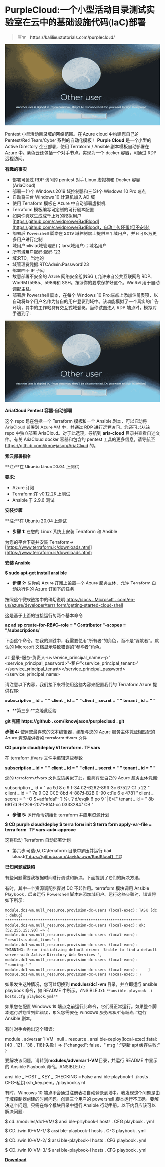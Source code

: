 # PurpleCloud:一个小型活动目录测试实验室在云中的基础设施代码(IaC)部署

> 原文：<https://kalilinuxtutorials.com/purplecloud/>

[![PurpleCloud : An Infrastructure As Code (IaC) Deployment Of A Small Active Directory Pentest Lab In The Cloud](img//c7845d88d81a66c30e6254ca07886342.png "PurpleCloud : An Infrastructure As Code (IaC) Deployment Of A Small Active Directory Pentest Lab In The Cloud")](https://1.bp.blogspot.com/-w0d8DtsaGqY/X1tv9W3_u1I/AAAAAAAAHgw/5VyOWNXeVogjYwFv27NCOC2LqjdCoeZewCLcBGAsYHQ/s728/ss-logged-in%25281%2529.png)

Pentest 小型活动目录域的网络范围。在 Azure cloud 中构建您自己的 Pentest/Red Team/Cyber 系列的自动化模板！ **Purple Cloud** 是一个小型的 Active Directory 企业部署，使用 Terraform / Ansible 剧本模板自动部署在 Azure 中。紫色云还包括一个对手节点，实现为一个 docker 容器，可通过 RDP 远程访问。

**有趣的事实**

*   部署可通过 RDP 访问的 pentest 对手 Linux 虚拟机和 Docker 容器(AriaCloud)
*   部署一(1)个 Windows 2019 域控制器和三(3)个 Windows 10 Pro 端点
*   自动将三台 Windows 10 计算机加入 AD 域
*   使用 Terraform 模板在 Azure 中自动部署虚拟机
*   Terraform 模板编写可定制的可行剧本配置
*   如果你喜欢生成成千上万的模拟用户[https://github.com/davidprowe/BadBlood](https://github.com/davidprowe/BadBlood)，自动上传坏蛋(但不安装)
*   部署后 Powershell 脚本在 2019 域控制器上提供三个域用户，并且可以为更多用户进行定制
*   域用户:olivia(域管理员)；lars(域用户)；域名用户
*   所有域用户密码:密码 123
*   域:RTC。当地的
*   域管理员凭据:RTCAdmin:Password123
*   部署四个 IP 子网
*   故意部署不安全的 Azure 网络安全组(NSG ),允许来自公共互联网的 RDP、WinRM (5985、5986)和 SSH。按照你的要求保护好这个。WinRM 用于自动调配主机。
*   部署后 Powershell 脚本，在每个 Windows 10 Pro 端点上添加注册表项，以自动将每个用户名作为各自的用户登录到域中。该功能模拟了一个真实的广告环境，其中的工作站具有交互式域登录。当你试图进入 RDP 端点时，模拟对手遇到了:

![PurpleCloud : An Infrastructure As Code (IaC) Deployment Of A Small Active Directory Pentest Lab In The Cloud](img//c7845d88d81a66c30e6254ca07886342.png "PurpleCloud : An Infrastructure As Code (IaC) Deployment Of A Small Active Directory Pentest Lab In The Cloud")

**AriaCloud Pentest 容器–自动部署**

这个 repo 现在包括一个 Terraform 模板和一个 Ansible 剧本，可以自动将 AriaCloud 部署到 Azure VM 中，并通过 RDP 进行远程访问。您还可以从该 repo 中独立部署 AriaCloud。对于此选项，导航到 **aria-cloud** 目录并查看自述文件。有关 AriaCloud docker 容器和包含的 pentest 工具的更多信息，请导航至 https://github.com/iknowjason/AriaCloud 的。

**紫云部署指令**

**注:**在 Ubuntu Linux 20.04 上测试

**要求:**

*   Azure 订阅
*   Terraform:在 v0.12.26 上测试
*   Ansible:于 2.9.6 测试

**安装步骤**

**注:**在 Ubuntu 20.04 上测试

*   **步骤 1:** 在您的 Linux 系统上安装 Terraform 和 Ansible

为您的平台下载并安装 Terraform->[https://www.terraform.io/downloads.html](https://www.terraform.io/downloads.html)

**安装 Ansible**

**$ sudo apt-get install ansi ble**

*   **步骤 2:** 在你的 Azure 订阅上设置一个 Azure 服务主体，允许 Terraform 自动执行你的 Azure 订阅下的任务

按照这个微软链接中的确切说明:[https://docs . Microsoft . com/en-us/azure/developer/terra form/getting-started-cloud-shell](https://docs.microsoft.com/en-us/azure/developer/terraform/getting-started-cloud-shell)

这是基于上面的链接运行的两个基本命令:

**az ad sp create-for-RBAC–role = " Contributor "-scopes = "/subscriptions/**

下面这个命令。在我的测试中，我需要使用“所有者”的角色，而不是“贡献者”。默认的 Microsoft 文档显示导致错误的“参与者”角色。

az 登录-服务-负责人-u<service_principal_name>-p "<service_principal_password>"-租户"<service_principal_tenant>"</service_principal_tenant></service_principal_password></service_principal_name>

请注意以下内容，我们接下来将使用这些内容来配置我们的 Terraform Azure 提供程序:

**subscription _ id = " "
client _ id = " "
client _ secret = " "
tenant _ id = " "**

*   **第三步:**克隆此回购

**git 克隆 https://github . com/iknowjason/purplecloud . git**

**步骤 4:** 使用您最喜欢的文本编辑器，编辑与您的 Azure 服务主体凭证相匹配的 Azure 资源提供者的 terraform.tfvars 文件

**CD purple cloud/deploy
VI terraform . TF vars**

在 terraform.tfvars 文件中编辑这些参数:

**subscription _ id = " "
client _ id = " "
client _ secret = " "
tenant _ id = " "**

您的 terraform.tfvars 文件应该类似于此，但具有您自己的 Azure 服务主体凭据:

subscription _ id = " aa 9d 8 c 9 f-34 C2-6262-89ff-3c 67527 C1 b 22 "
client _ id = " 7e 9 C2 CCE-8bd 4-887d-B2B 0-90 cd1e 6 e 4781 "
client _ secret = ":+O $+adfafdaF-？%:.？d/eyqlk 6 po 9 `| E<["
tenant _ id = " 8b 6817d 9-f209-2071-8f4f-cc 03332847 CB "

*   **步骤 5:** 运行命令初始化 terraform 并应用资源计划

**$ CD purple cloud/deploy
$ terra form init
$ terra form apply-var-file = terra form . TF vars-auto-approve**

这将启动 Terraform 自动部署计划

*   第六步:可选:从 C:\terraform 目录中解压并运行 bad blood(【https://github.com/davidprowe/BadBlood】T2)

**已知问题或缺陷**

有些问题需要我根据时间进行调试和解决。下面提到了它们的解决方法。

有时，其中一个资源调配步骤对 DC 不起作用。terraform 模块调用 Ansible Playbook，后者运行 Powershell 脚本来添加域用户。运行这些步骤时，错误将如下所示:

```
module.dc1-vm.null_resource.provision-dc-users (local-exec): TASK [dc : debug] **************************************************************
module.dc1-vm.null_resource.provision-dc-users (local-exec): ok: [52.255.151.90] => {
module.dc1-vm.null_resource.provision-dc-users (local-exec):     "results.stdout_lines": [
module.dc1-vm.null_resource.provision-dc-users (local-exec):         "WARNING: Error initializing default drive: 'Unable to find a default server with Active Directory Web Services ",
module.dc1-vm.null_resource.provision-dc-users (local-exec):         "running.'."
module.dc1-vm.null_resource.provision-dc-users (local-exec):     ]
module.dc1-vm.null_resource.provision-dc-users (local-exec): } 
```

如果发生这种情况，您可以切换到 **modules/dc1-vm** 目录，并立即运行 ansible playbook 命令，如 README 中所示。ANSIBLE.txt: `**ansible-playbook -i hosts.cfg playbook.yml**`

如果您在配置 Windows 10 端点之前运行此命令，它们将正常运行。如果整个脚本运行后您看到此错误，那么您需要在 Windows 服务器和所有端点上运行 Ansible 剧本。

有时对手会抛出这个错误:

module . adversar 1-VM . null _ resource . ansi ble-deploy(local-exec):fatal:[40 . 121 . 138 . 118]:失败！=> {"changed": false，" msg ":"更新 apt 缓存失败:" }

要解决该问题，请转到**modules/adversar 1-VM**目录，并运行 README 中显示的 Ansible Playbook 命令。ANSIBLE.txt:

ansi ble _ HOST _ KEY _ CHECKING = False ansi ble-playbook-I ./hosts . CFG–私钥 ssh_key.pem。/playbook.yml

有时，Windows 10 端点不会通过注册表项自动登录到域中。我发现这个问题是由于域控制器创建的时间问题。创建三个用户的 powershell 脚本运行不正确。要解决这个问题，只需在每个模块目录中运行 Ansible 行动手册。以下内容应该可以解决问题:

$ cd../modules/dc1-VM/
$ ansi ble-playbook-I hosts . CFG playbook . yml

$ CD../win 10-VM-1/
$ ansi ble-playbook-I hosts . CFG playbook . yml

$ CD../win 10-VM-2/
$ ansi ble-playbook-I hosts . CFG playbook . yml

$ CD../win 10-VM-3/
$ ansi ble-playbook-I hosts . CFG playbook . yml

[**Download**](https://github.com/iknowjason/PurpleCloud)